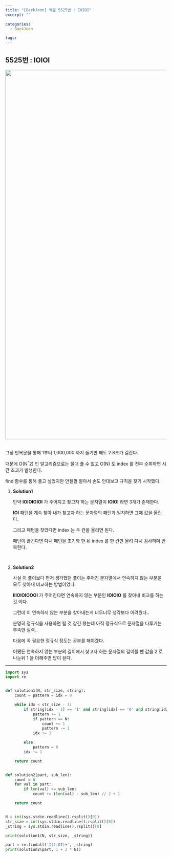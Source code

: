 ```yaml
---
title: "[BaekJoon] 백준 5525번 : IOIOI"
excerpt: ""

categories:
  - BaekJoon

tags:
---
```


## 5525번 : IOIOI

<center><img width="1155" alt="IOI" src="https://user-images.githubusercontent.com/54533309/93104964-74772680-f6e9-11ea-8216-2db137cb854c.png">
</center>


<br>

그냥 반복문을 통해 1부터 1,000,000 까지 돌기만 해도 2.8초가 걸린다.

때문에 O(N<sup>^</sup>2) 인 알고리즘으로는 절대 풀 수 없고 O(N) 도 index 를 전부 순회하면 시간 초과가 발생한다.

find 함수를 통해 풀고 싶었지만 안될껄 알아서 손도 안대보고 규칙을 찾기 시작했다.

1. **Solution1**

   만약 **IOIOIOIOI** 가 주어지고 찾고자 하는 문자열이 **IOIOI** 라면 3개가 존재한다.

   **IOI** 패턴을 계속 찾아 내가 찾고자 하는 문자열의 패턴과 일치하면 그때 값을 올린다.

   그리고 패턴을 찾았다면 index 는 두 칸을 올리면 된다.

   패턴이 끊긴다면 다시 패턴을 초기화 한 뒤 index 를 한 칸만 올려 다시 검사하며 반복한다.

   <br>

2. **Solution2**

   사실 이 풀이보다 먼저 생각했던 풀이는 주어진 문자열에서 연속하지 않는 부분을 모두 찾아내 비교하는 방법이었다.

   **IIIOIOIOOOI** 가 주어진다면 연속하지 않는 부분인 **IOIOIO** 를 찾아내 비교를 하는 것 이다.

   그런데 이 연속하지 않는 부분을 찾아내는게 너무너무 생각보다 어려웠다..

   분명히 정규식을 사용하면 될 것 같긴 했는데 아직 정규식으로 문자열을 다루기는 부족한 실력..

   다음에 꼭 필요한 정규식 정도는 공부를 해야겠다.

   어쨌든 연속하지 않는 부분의 길이에서 찾고자 하는 문자열의 길이를 뺀 값을 2 로 나눈뒤 1 을 더해주면 답이 된다.

---

```python
import sys
import re


def solution1(N, str_size, string):
	count = pattern = idx = 0

	while idx < str_size - 1:
		if string[idx - 1] == 'I' and string[idx] == 'O' and string[idx + 1] == 'I':
			pattern += 1
			if pattern == N:
				count += 1
				pattern -= 1
			idx += 1

		else:
			pattern = 0
		idx += 1

	return count


def solution2(part, sub_len):
	count = 0
	for val in part:
		if len(val) >= sub_len:
			count += (len(val) - sub_len) // 2 + 1

	return count


N = int(sys.stdin.readline().rsplit()[0])
str_size = int(sys.stdin.readline().rsplit()[0])
_string = sys.stdin.readline().rsplit()[0]

print(solution1(N, str_size, _string))

part = re.findall('I(?:OI)+', _string)
print(solution2(part, 1 + 2 * N))
```

